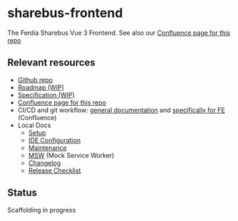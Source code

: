 # sharebus-frontend

The Ferdia Sharebus Vue 3 Frontend. See also our [Confluence page for this repo](https://ferdia.atlassian.net/wiki/spaces/TEQ/pages/234225665/sharebus-frontend)

## Relevant resources

- [Github repo](https://github.com/busgroup/sharebus-frontend)
- [Roadmap (WIP)](https://sharing.clickup.com/20569917/g/h/6-164686352-7/445a73724c8edf6)
- [Specification (WIP)](https://www.notion.so/MVP-description-WIP-a53f80d45b6943fda315da2df5dc034a)
- [Confluence page for this repo](https://ferdia.atlassian.net/l/c/7KbuJ8LT)
- CI/CD and git workflow: [general documentation](https://ferdia.atlassian.net/l/c/nhdmKj92) and [specifically for FE](https://ferdia.atlassian.net/l/c/Jp12rxnJ) (Confluence)
- Local Docs
  - [Setup](docs/Setup.md)
  - [IDE Configuration](docs/IDE_configuration.md)
  - [Maintenance](docs/Maintenance.md)
  - [MSW](docs/MSW.md) (Mock Service Worker)
  - [Changelog](CHANGELOG.md)
  - [Release Checklist](docs/ReleaseChecklist.md)

## Status

Scaffolding in progress
